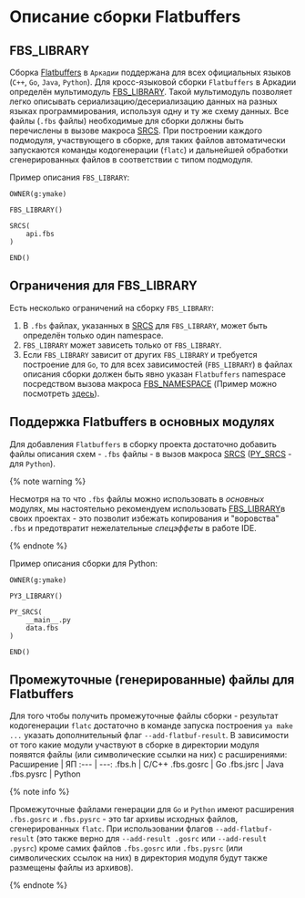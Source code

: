 # Описание сборки Flatbuffers

## FBS_LIBRARY
Сборка [Flatbuffers](https://google.github.io/flatbuffers/) в `Аркадии` поддержана для всех официальных языков (`C++`, `Go`, `Java`, `Python`). Для кросс-языковой сборки `Flatbuffers` в Аркадии определён мультимодуль [FBS_LIBRARY](modules.md#fdb_library). Такой мультимодуль позволяет легко описывать сериализацию/десериализацию данных на разных языках программирования, используя одну и ту же схему данных. Все файлы (`.fbs` файлы) необходимые для сборки должны быть перечислены в вызове макроса [SRCS](macros.md#srcs). При построении каждого подмодуля, участвующего в сборке, для таких файлов автоматически запускаются команды кодогенерации (`flatc`) и дальнейшей обработки сгенерированных файлов в соответствии с типом подмодуля.

Пример описания `FBS_LIBRARY`:
```
OWNER(g:ymake)

FBS_LIBRARY()

SRCS(
    api.fbs
)

END()
```

## Ограничения для FBS_LIBRARY
Есть несколько ограничений на сборку `FBS_LIBRARY`:
1) В `.fbs` файлах, указанных в [SRCS](macros.md#srcs) для `FBS_LIBRARY`, может быть определён только один namespace.
2) `FBS_LIBRARY` может зависеть только от `FBS_LIBRARY`.
3) Если `FBS_LIBRARY` зависит от других `FBS_LIBRARY` и требуется построение для `Go`, то для всех зависимостей (`FBS_LIBRARY`) в файлах описания сборки должен быть явно указан `Flatbuffers` namespace посредством вызова макроса [FBS_NAMESPACE](macros.md#fbs_namespace) (Пример можно посмотреть [здесь](https://a.yandex-team.ru/arc/trunk/arcadia/devtools/dummy_arcadia/fbs/fbs_library_with_deps)).

## Поддержка Flatbuffers в основных модулях
Для добавления `Flatbuffers` в сборку проекта достаточно добавить файлы описания схем - `.fbs` файлы - в вызов макроса [SRCS](macros.md#srcs) ([PY_SRCS](../python/macros.md#py_srcs) - для `Python`).

{% note warning %}

Несмотря на то что `.fbs` файлы можно использовать в *основных* модулях, мы настоятельно рекомендуем использовать [FBS_LIBRARY](modules.md#fbs_library)в своих проектах - это позволит избежать копирования и "воровства" `.fbs` и предотвратит нежелательные *спецэффеты* в работе IDE.

{% endnote %}

Пример описания сборки для Python:
```
OWNER(g:ymake)

PY3_LIBRARY()

PY_SRCS(
    __main__.py
    data.fbs
)

END()
```

## Промежуточные (генерированные) файлы для Flatbuffers

Для того чтобы получить промежуточные файлы сборки - результат кодогенерации `flatc` достаточно в команде запуска построения `ya make ...` указать дополнительный флаг `--add-flatbuf-result`. В зависимости от того какие модули участвуют в сборке в директории модуля появятся файлы (или символические ссылки на них) c расширениями:
Расширение | ЯП
:--- | ---:
.fbs.h | C/C++
.fbs.gosrc | Go
.fbs.jsrc | Java
.fbs.pysrc | Python

{% note info %}

Промежуточные файлами генерации для `Go` и `Python` имеют расширения `.fbs.gosrc` и `.fbs.pysrc` - это tar архивы исходных файлов, сгенерированных `flatc`. При использовании флагов `--add-flatbuf-result` (это также верно для `--add-result .gosrc` или `--add-result .pysrc`) кроме самих файлов `.fbs.gosrc` или `.fbs.pysrc` (или символических ссылок на них) в директория модуля будут также размещены файлы из архивов).

{% endnote %}
